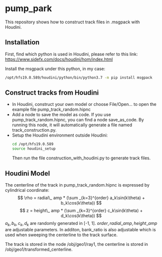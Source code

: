 # pump_park

This repository shows how to construct track files in .msgpack with Houdini.

## Installation
First, find which python is used in Houdini, please refer to this link: https://www.sidefx.com/docs/houdini/hom/index.html 

Install the msgpack under this python, in my case:

```bash
/opt/hfs19.0.589/houdini/python/bin/python3.7 -m pip install msgpack
```

## Construct tracks from Houdini 
- In Houdini, construct your own model or choose File/Open... to open the example file pump_track_random.hipnc
- Add a node to save the model as code. If you use pump_track_random.hipnc, you can find a node save_as_code. By running this node, it will automatically generate a file named track_construction.py.
- Setup the Houdini environment outside Houdini:
  ```bash
  cd /opt/hfs19.0.589
  source houdini_setup
  ```
  Then run the file construction_with_houdini.py to generate track files.

## Houdini Model

The centerline of the track in pump_track_random.hipnc is expressed by cylindrical coordinate:
$$
\rho = radial\_ amp * (\sum _{k=3}^{order} a_k\sin(k\theta) + b_k\cos(k\theta))
$$
$$
z = height\_ amp * (\sum _{k=3}^{order} c_k\sin(k\theta) + d_k\cos(k\theta))
$$
$a_k,b_k,c_k,d_k$ are randomly generated in [-1, 1]. $order, radial\_amp, height\_amp$ are adjustable parameters. In additon, bank_ratio is also adjustable which is used when sweeping the centerline to the track surface.

The track is stored in the node /obj/geo1/ray1, the centerline is stored in /obj/geo1/transformed_centerline.

